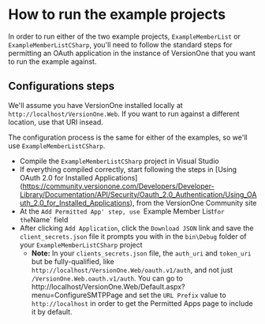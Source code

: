 How to run the example projects
===============================

In order to run either of the two example projects, `ExampleMemberList` or `ExampleMemberListCSharp`, you'll need to follow the standard steps for permitting an OAuth application in the instance of VersionOne that you want to run the example against. 

Configurations steps
--------------------

We'll assume you have VersionOne installed locally at `http://localhost/VersionOne.Web`. If you want to run against a different location, use that URI insead.

The configuration process is the same for either of the examples, so we'll use `ExampleMemberListCSharp`.

* Compile the `ExampleMemberListCSharp` project in Visual Studio
* If everything compiled correctly, start following the steps in [Using OAuth 2.0 for Installed Applications]
(https://community.versionone.com/Developers/Developer-Library/Documentation/API/Security/Oauth_2.0_Authentication/Using_OAuth_2.0_for_Installed_Applications), from the VersionOne Community site
* At the `Add Permitted App' step, use `Example Member List` for the `Name` field
* After clicking `Add Application`, click the `Download JSON` link and save the `client_secrets.json` file it prompts you with in the `bin\Debug` folder of your `ExampleMemberListCSharp` project
    * **Note:** In your `clients_secrets.json` file, the `auth_uri` and `token_uri` but be fully-qualified, like  `http://localhost/VersionOne.Web/oauth.v1/auth`, and not just `/VersionOne.Web.oauth.v1/auth`. You can go to http://localhost/VersionOne.Web/Default.aspx?menu=ConfigureSMTPPage and set the `URL Prefix` value to `http://localhost` in order to get the Permitted Apps page to include it by default.


